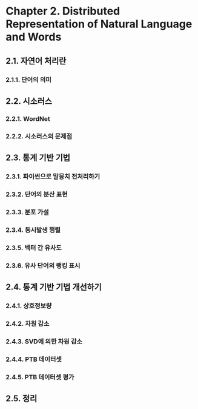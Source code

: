 # Chapter 2. Distributed Representation of Natural Language and Words

## 2.1. 자연어 처리란

### 2.1.1. 단어의 의미

## 2.2. 시소러스

### 2.2.1. WordNet

### 2.2.2. 시소러스의 문제점

## 2.3. 통계 기반 기법

### 2.3.1. 파이썬으로 말뭉치 전처리하기

### 2.3.2. 단어의 분산 표현

### 2.3.3. 분포 가설

### 2.3.4. 동시발생 행렬

### 2.3.5. 벡터 간 유사도

### 2.3.6. 유사 단어의 랭킹 표시

## 2.4. 통계 기반 기법 개선하기

### 2.4.1. 상호정보량

### 2.4.2. 차원 감소

### 2.4.3. SVD에 의한 차원 감소

### 2.4.4. PTB 데이터셋

### 2.4.5. PTB 데이터셋 평가

## 2.5. 정리
